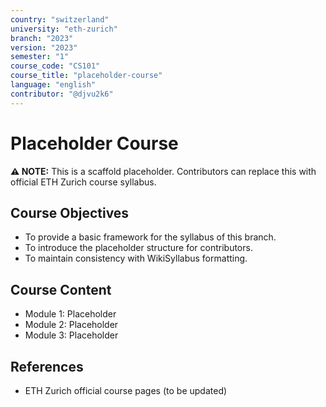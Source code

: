 ```yaml
---
country: "switzerland"
university: "eth-zurich"
branch: "2023"
version: "2023"
semester: "1"
course_code: "CS101"
course_title: "placeholder-course"
language: "english"
contributor: "@djvu2k6"
---
```


# Placeholder Course

**⚠️ NOTE:** This is a scaffold placeholder. Contributors can replace this with official ETH Zurich course syllabus.

## Course Objectives
* To provide a basic framework for the syllabus of this branch.
* To introduce the placeholder structure for contributors.
* To maintain consistency with WikiSyllabus formatting.

## Course Content
- Module 1: Placeholder
- Module 2: Placeholder
- Module 3: Placeholder

## References
- ETH Zurich official course pages (to be updated)
